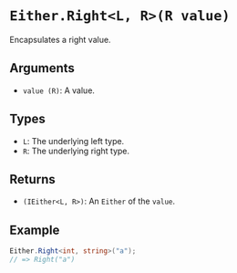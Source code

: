 # `Either.Right<L, R>(R value)`

Encapsulates a right value.

## Arguments

* `value (R)`: A value.

## Types

* `L`: The underlying left type.
* `R`: The underlying right type.

## Returns

* `(IEither<L, R>)`: An `Either` of the `value`.

## Example

```csharp
Either.Right<int, string>("a");
// => Right("a")
```
